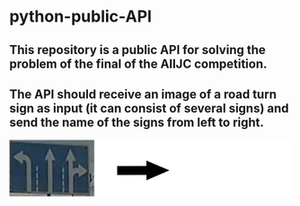 # python-public-API
## This repository is a public API for solving the problem of the final of the AIIJC competition.
## The API should receive an image of a road turn sign as input (it can consist of several signs) and send the name of the signs from left to right.
![alt text](https://github.com/LevProg/python-public-API/blob/main/post-get.png?raw=true)
